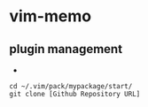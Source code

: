 # vim-memo

## plugin management

* 
`cd ~/.vim/pack/mypackage/start/`  
`git clone [Github Repository URL]`

